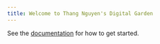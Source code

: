 ```yaml
---
title: Welcome to Thang Nguyen's Digital Garden
---
```



See the [documentation](https://quartz.jzhao.xyz) for how to get started.
